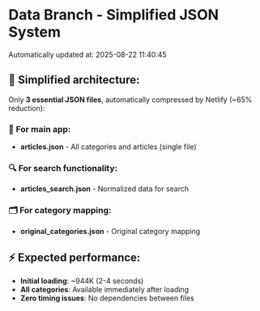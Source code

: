 # Data Branch - Simplified JSON System
Automatically updated at: 2025-08-22 11:40:45

## 🎯 Simplified architecture:
Only **3 essential JSON files**, automatically compressed by Netlify (~65% reduction):

### 📱 For main app:
- **articles.json** - All categories and articles (single file)

### 🔍 For search functionality:
- **articles_search.json** - Normalized data for search

### 🗂️ For category mapping:
- **original_categories.json** - Original category mapping

## ⚡ Expected performance:
- **Initial loading**: ~944K (2-4 seconds)
- **All categories**: Available immediately after loading
- **Zero timing issues**: No dependencies between files
